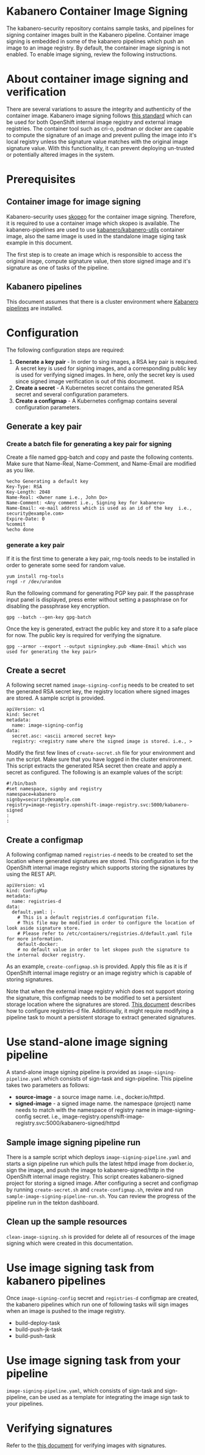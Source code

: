 # Kabanero Container Image Signing 
The kabanero-security repository contains sample tasks, and pipelines for signing container images built in the Kabanero pipeline. Container image signing is embedded in some of the kabanero pipelines which push an image to an image registry. By default, the container image signing is not enabled. To enable image signing, review the following instructions.

# About container image signing and verification
There are several variations to assure the integrity and authenticity of the container image. Kabanero image signing follows [this standard](https://github.com/containers/image/blob/master/docs/containers-signature.5.md) which can be used for both OpenShift internal image registry and external image registries.
The container tool such as cri-o, podman or docker are capable to compute the signature of an image and prevent pulling the image into it's local registry unless the signature value matches with the original image signature value. With this functionality, it can prevent deploying un-trusted or potentially altered images in the system.

# Prerequisites

## Container image for image signing

Kabanero-security uses [skopeo](https://github.com/containers/skopeo) for the container image signing.
Therefore, it is required to use a container image which skopeo is available. The kabanero-pipelines are used to use [kabanero/kabanero-utils](https://hub.docker.com/r/kabanero/kabanero-utils) container image, also the same image is used in the standalone image siging task example in this document.

The first step is to create an image which is responsible to access the original image, compute signature value, then store signed image and it's signature as one of tasks of the pipeline.

## Kabanero pipelines

This document assumes that there is a cluster environment where [Kabanero pipelines](https://github.com/kabanero-io/kabanero-pipelines) are installed.

# Configuration

The following configuration steps are required:

1. **Generate a key pair** - In order to sing images, a RSA key pair is required. A secret key is used for signing images, and a corresponding public key is used for verifying signed images. In here, only the secret key is used since signed image verification is out of this document.
1. **Create a secret** - A Kubernetes secret contains the generated RSA secret and several configuration parameters.
1. **Create a configmap** - A Kubernetes configmap contains several configuration parameters.

## Generate a key pair
### Create a batch file for generating a key pair for signing

Create a file named gpg-batch and copy and paste the following contents. Make sure that Name-Real, Name-Comment, and Name-Email are modified as you like.

```
%echo Generating a default key
Key-Type: RSA
Key-Length: 2048
Name-Real: <Owner name i.e., John Do>
Name-Comment: <Any comment i.e., Signing key for kabanero>
Name-Email: <e-mail address which is used as an id of the key  i.e., security@example.com>
Expire-Date: 0 
%commit
%echo done
``` 
### generate a key pair

If it is the first time to generate a key pair, rng-tools needs to be installed in order to generate some seed for random value.
```
yum install rng-tools
rngd -r /dev/urandom
```

Run the following command for generating PGP key pair. If the passphrase input panel is displayed, press enter without setting a passphrase on for disabling the passphrase key encryption.
```
gpg --batch --gen-key gpg-batch
```
Once the key is generated, extract the public key and store it to a safe place for now. The public key is required for verifying the signature.
```
gpg --armor --export --output signingkey.pub <Name-Email which was used for generating the key pair>
```

## Create a secret

A following secret named `image-signing-config` needs to be created to set the generated RSA secret key, the registry location where signed images are stored. A sample script is provided.

```
apiVersion: v1
kind: Secret
metadata:
  name: image-signing-config
data:
  secret.asc: <ascii armored secret key>
  registry: <registry name where the signed image is stored. i.e., >
```

Modify the first few lines of `create-secret.sh` file for your environment and run the script. Make sure that you have logged in the cluster environment. This script extracts the generated RSA secret then create and apply a secret as configured. The following is an example values of the script:
```
#!/bin/bash
#set namespace, signby and registry
namespace=kabanero
signby=security@example.com
registry=image-registry.openshift-image-registry.svc:5000/kabanero-signed
:
:
``` 

## Create a configmap

A following configmap named `registries-d` needs to be created to set the location where generated signatures are stored. This configuration is for the OpenShift internal image registry which supports storing the signatures by using the REST API.

```
apiVersion: v1
kind: ConfigMap
metadata:
  name: registries-d
data:
  default.yaml: |-
    # This is a default registries.d configuration file.
    # This file may be modified in order to configure the location of look aside signature store.
    # Please refer to /etc/containers/registries.d/default.yaml file for more information.
    default-docker:
    # no default value in order to let skopeo push the signature to the internal docker registry.
```
As an example, `create-configmap.sh` is provided. Apply this file as it is if OpenShift internal image registry or an image registry which is capable of storing signatures. 

Note that when the external image registry which does not support storing the signature, this configmap needs to be modified to set a persistent storage location where the signatures are stored. [This document](https://github.com/containers/image/blob/master/docs/containers-registries.d.5.md) describes how to configure registries-d file. Additionally, it might require modifying a pipeline task to mount a persistent storage to extract generated signatures.



# Use stand-alone image signing pipeline

A stand-alone image signing pipeline is provided as `image-signing-pipeline.yaml` which consists of sign-task and sign-pipeline. This pipeline takes two parameters as follows:

* **source-image** - a source image name. i.e., docker.io/httpd.
* **signed-image** - a signed image name. the namespace (project) name needs to match with the namespace of registry name in image-signing-config secret. i.e., image-registry.openshift-image-registry.svc:5000/kabanero-signed/httpd

## Sample image signing pipeline run

There is a sample script which deploys `image-signing-pipeline.yaml` and starts a sign pipeline run which pulls the latest httpd image from docker.io, sign the image, and push the image to kabanero-signed/http in the OpenShift internal image registry. This script creates kabanero-signed project for storing a signed image. After configuring a secret and configmap by running `create-secret.sh` and `create-configmap.sh`,  review and run `sample-image-signing-pipeline-run.sh`.
You can review the progress of the pipeline run in the tekton dashboard.

## Clean up the sample resources

`clean-image-signing.sh` is provided for delete all of resources of the image signing which were created in this documentation.

# Use image signing task from kabanero pipelines

Once `image-signing-config` secret and `registries-d` configmap are created, the kabanero pipelines which run one of following tasks will sign images when an image is pushed to the image registry.

* build-deploy-task
* build-push-jk-task
* build-push-task


# Use image signing task from your pipeline

`image-signing-pipeline.yaml`, which consists of sign-task and sign-pipeline, can be used as a template for integrating the image sign task to your pipelines.

# Verifying signatures

Refer to the [this document](https://developers.redhat.com/blog/2019/10/29/verifying-signatures-of-red-hat-container-images/) for verifying images with signatures.

